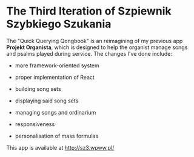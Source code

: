 # The Third Iteration of Szpiewnik Szybkiego Szukania

The "Quick Querying Qongbook" is an reimagining of my previous app **Projekt Organista**, which is designed to help the organist manage songs and psalms played during service. The changes I've done include:

- more framework-oriented system
- proper implementation of React

- building song sets
- displaying said song sets
- managing songs and ordinarium
- responsiveness
- personalisation of mass formulas

This app is available at http://sz3.wpww.pl/
